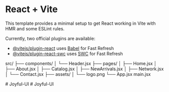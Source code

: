 # React + Vite

This template provides a minimal setup to get React working in Vite with HMR and some ESLint rules.

Currently, two official plugins are available:

- [@vitejs/plugin-react](https://github.com/vitejs/vite-plugin-react/blob/main/packages/plugin-react/README.md) uses [Babel](https://babeljs.io/) for Fast Refresh
- [@vitejs/plugin-react-swc](https://github.com/vitejs/vite-plugin-react-swc) uses [SWC](https://swc.rs/) for Fast Refresh



src/
├── components/
│   └── Header.jsx
├── pages/
│   ├── Home.jsx
│   ├── About.jsx
│   ├── Catalog.jsx
│   ├── NewArrivals.jsx
│   ├── Network.jsx
│   └── Contact.jsx
├── assets/
│   └── logo.png
└── App.jsx
main.jsx


#   J o y f u l - U I  
 #   J o y f u l - U I  
 